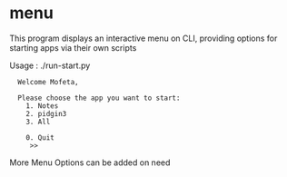 # menu
This program displays an interactive menu on CLI,
providing options for starting apps via their own scripts

Usage :
  ./run-start.py
 
      Welcome Mofeta,

      Please choose the app you want to start:
        1. Notes
        2. pidgin3
        3. All

        0. Quit
         >> 
 
 More Menu Options can be added on need
